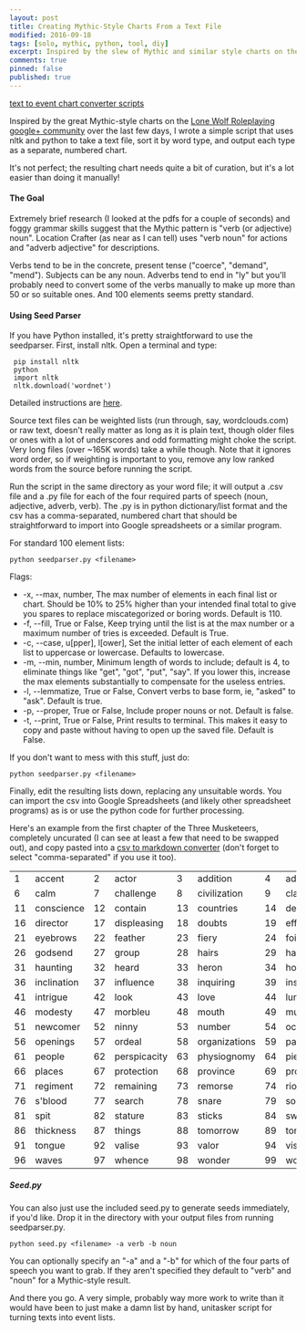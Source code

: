 ```yaml
---
layout: post
title: Creating Mythic-Style Charts From a Text File
modified: 2016-09-18
tags: [solo, mythic, python, tool, diy]
excerpt: Inspired by the slew of Mythic and similar style charts on the google+ community over the last few days, I wrote a simple script that takes a text file, sorts it by word type, and outputs each type as a separate, numbered chart.
comments: true
pinned: false
published: true
---
```


<div markdown="0"><a href="https://github.com/exposit/katamoiran/tree/master/python/seedparser" class="btn btn-info">text to event chart converter scripts</a></div>

Inspired by the great Mythic-style charts on the [Lone Wolf Roleplaying google+ community](https://plus.google.com/u/0/communities/116965157741523529510) over the last few days, I wrote a simple script that uses nltk and python to take a text file, sort it by word type, and output each type as a separate, numbered chart.

It's not perfect; the resulting chart needs quite a bit of curation, but it's a lot easier than doing it manually!

<!--more-->

#### The Goal

Extremely brief research (I looked at the pdfs for a couple of seconds) and foggy grammar skills suggest that the Mythic pattern is "verb (or adjective) noun". Location Crafter (as near as I can tell) uses "verb noun" for actions and "adverb adjective" for descriptions.

Verbs tend to be in the concrete, present tense ("coerce", "demand", "mend"). Subjects can be any noun. Adverbs tend to end in "ly" but you'll probably need to convert some of the verbs manually to make up more than 50 or so suitable ones. And 100 elements seems pretty standard.

#### Using Seed Parser

If you have Python installed, it's pretty straightforward to use the seedparser. First, install nltk. Open a terminal and type:

~~~
 pip install nltk
 python
 import nltk
 nltk.download('wordnet')
~~~

Detailed instructions are [here](http://www.nltk.org/data.html).

Source text files can be weighted lists (run through, say, wordclouds.com) or raw text, doesn't really matter as long as it is plain text, though older files or ones with a lot of underscores and odd formatting might choke the script. Very long files (over ~165K words) take a while though. Note that it ignores word order, so if weighting is important to you, remove any low ranked words from the source before running the script.

Run the script in the same directory as your word file; it will output a .csv file and a .py file for each of the four required parts of speech (noun, adjective, adverb, verb). The .py is in python dictionary/list format and the csv has a comma-separated, numbered chart that should be straightforward to import into Google spreadsheets or a similar program.

For standard 100 element lists:

~~~
python seedparser.py <filename>
~~~

Flags:

* -x, --max,	number,
    The max number of elements in each final list or chart. Should be 10% to 25% higher than your intended final total to give you spares to replace miscategorized or boring words. Default is 110.
* -f, --fill,	True or False,
    Keep trying until the list is at the max number or a maximum number of tries is exceeded. Default is True.
* -c, --case,	u[pper], l[ower],
    Set the initial letter of each element of each list to uppercase or lowercase. Defaults to lowercase.
* -m, --min,	number,
     Minimum length of words to include; default is 4, to eliminate things like "get", "got", "put", "say". If you lower this, increase the max elements substantially to compensate for the useless entries.
* -l, --lemmatize,	True or False,
     Convert verbs to base form, ie, "asked" to "ask". Default is true.
* -p, --proper,	True or False,
   Include proper nouns or not. Default is false.
* -t, --print,	True or False,
    Print results to terminal. This makes it easy to copy and paste without having to open up the saved file. Default is False.

If you don't want to mess with this stuff, just do:

~~~
python seedparser.py <filename>
~~~

Finally, edit the resulting lists down, replacing any unsuitable words. You can import the csv into Google Spreadsheets (and likely other spreadsheet programs) as is or use the python code for further processing.

Here's an example from the first chapter of the Three Musketeers, completely uncurated (I can see at least a few that need to be swapped out), and copy pasted into a [csv to markdown converter](https://donatstudios.com/CsvToMarkdownTable) (don't forget to select "comma-separated" if you use it too).

|        |              |     |               |     |                |     |                |      |                |
|--------|--------------|-----|---------------|-----|----------------|-----|----------------|------|----------------|
| 1      |  accent      |  2  |  actor        |  3  |  addition      |  4  |  adversaries   |  5   |  attentions    |
|     6  |  calm        |  7  |  challenge    |  8  |  civilization  |  9  |  claim         |  10  |  complaints    |
|     11 |  conscience  |  12 |  contain      |  13 |  countries     |  14 |  dealer        |  15  |  desire        |
|     16 |  director    |  17 |  displeasing  |  18 |  doubts        |  19 |  effect        |  20  |  eminence      |
|     21 |  eyebrows    |  22 |  feather      |  23 |  fiery         |  24 |  foils         |  25  |  glass         |
|     26 |  godsend     |  27 |  group        |  28 |  hairs         |  29 |  half          |  30  |  haughty       |
|     31 |  haunting    |  32 |  heard        |  33 |  heron         |  34 |  hope          |  35  |  hostler       |
|     36 |  inclination |  37 |  influence    |  38 |  inquiring     |  39 |  insolence     |  40  |  interlocutors |
|     41 |  intrigue    |  42 |  look         |  43 |  love          |  44 |  lunge         |  45  |  masters       |
|     46 |  modesty     |  47 |  morbleu      |  48 |  mouth         |  49 |  muscles       |  50  |  necessity     |
|     51 |  newcomer    |  52 |  ninny        |  53 |  number        |  54 |  occasions     |  55  |  officer       |
|     56 |  openings    |  57 |  ordeal       |  58 |  organizations |  59 |  panics        |  60  |  passage       |
|     61 |  people      |  62 |  perspicacity |  63 |  physiognomy   |  64 |  piece         |  65  |  pink          |
|     66 |  places      |  67 |  protection   |  68 |  province      |  69 |  provinces     |  70  |  reason        |
|     71 |  regiment    |  72 |  remaining    |  73 |  remorse       |  74 |  riot          |  75  |  rosemary      |
|     76 |  s'blood     |  77 |  search       |  78 |  snare         |  79 |  society       |  80  |  soldiers      |
|     81 |  spit        |  82 |  stature      |  83 |  sticks        |  84 |  swordsmanship |  85  |  tender        |
|     86 |  thickness   |  87 |  things       |  88 |  tomorrow      |  89 |  tone          |  90  |  tones         |
|     91 |  tongue      |  92 |  valise       |  93 |  valor         |  94 |  visitor       |  95  |  waiter        |
|     96 |  waves       |  97 |  whence       |  98 |  wonder        |  99 |  world         |  100 |  wrist         |

##### Seed.py

You can also just use the included seed.py to generate seeds immediately, if you'd like. Drop it in the directory with your output files from running seedparser.py.

~~~
python seed.py <filename> -a verb -b noun
~~~

You can optionally specify an "-a" and a "-b" for which of the four parts of speech you want to grab. If they aren't specified they default to "verb" and "noun" for a Mythic-style result.

And there you go. A very simple, probably way more work to write than it would have been to just make a damn list by hand, unitasker script for turning texts into event lists.
